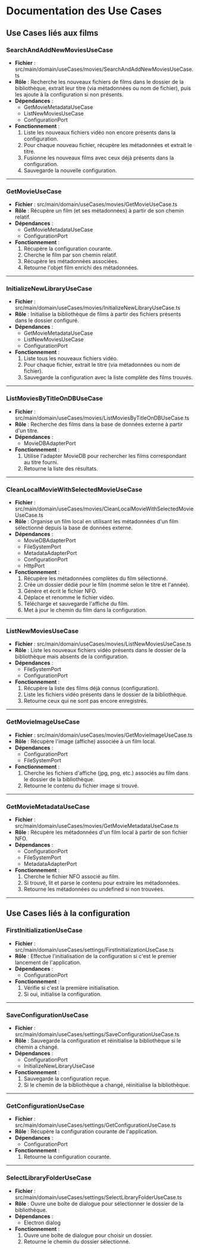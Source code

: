 # Documentation des Use Cases

## Use Cases liés aux films

### SearchAndAddNewMoviesUseCase

- **Fichier** : src/main/domain/useCases/movies/SearchAndAddNewMoviesUseCase.ts
- **Rôle** : Recherche les nouveaux fichiers de films dans le dossier de la bibliothèque, extrait leur titre (via métadonnées ou nom de fichier), puis les ajoute à la configuration si non présents.
- **Dépendances** :
  - GetMovieMetadataUseCase
  - ListNewMoviesUseCase
  - ConfigurationPort
- **Fonctionnement** :
  1. Liste les nouveaux fichiers vidéo non encore présents dans la configuration.
  2. Pour chaque nouveau fichier, récupère les métadonnées et extrait le titre.
  3. Fusionne les nouveaux films avec ceux déjà présents dans la configuration.
  4. Sauvegarde la nouvelle configuration.

---

### GetMovieUseCase

- **Fichier** : src/main/domain/useCases/movies/GetMovieUseCase.ts
- **Rôle** : Récupère un film (et ses métadonnées) à partir de son chemin relatif.
- **Dépendances** :
  - GetMovieMetadataUseCase
  - ConfigurationPort
- **Fonctionnement** :
  1. Récupère la configuration courante.
  2. Cherche le film par son chemin relatif.
  3. Récupère les métadonnées associées.
  4. Retourne l'objet film enrichi des métadonnées.

---

### InitializeNewLibraryUseCase

- **Fichier** : src/main/domain/useCases/movies/InitializeNewLibraryUseCase.ts
- **Rôle** : Initialise la bibliothèque de films à partir des fichiers présents dans le dossier configuré.
- **Dépendances** :
  - GetMovieMetadataUseCase
  - ListNewMoviesUseCase
  - ConfigurationPort
- **Fonctionnement** :
  1. Liste tous les nouveaux fichiers vidéo.
  2. Pour chaque fichier, extrait le titre (via métadonnées ou nom de fichier).
  3. Sauvegarde la configuration avec la liste complète des films trouvés.

---

### ListMoviesByTitleOnDBUseCase

- **Fichier** : src/main/domain/useCases/movies/ListMoviesByTitleOnDBUseCase.ts
- **Rôle** : Recherche des films dans la base de données externe à partir d'un titre.
- **Dépendances** :
  - MovieDBAdapterPort
- **Fonctionnement** :
  1. Utilise l'adapter MovieDB pour rechercher les films correspondant au titre fourni.
  2. Retourne la liste des résultats.

---

### CleanLocalMovieWithSelectedMovieUseCase

- **Fichier** : src/main/domain/useCases/movies/CleanLocalMovieWithSelectedMovieUseCase.ts
- **Rôle** : Organise un film local en utilisant les métadonnées d'un film sélectionné depuis la base de données externe.
- **Dépendances** :
  - MovieDBAdapterPort
  - FileSystemPort
  - MetadataAdapterPort
  - ConfigurationPort
  - HttpPort
- **Fonctionnement** :
  1. Récupère les métadonnées complètes du film sélectionné.
  2. Crée un dossier dédié pour le film (nommé selon le titre et l'année).
  3. Génère et écrit le fichier NFO.
  4. Déplace et renomme le fichier vidéo.
  5. Télécharge et sauvegarde l'affiche du film.
  6. Met à jour le chemin du film dans la configuration.

---

### ListNewMoviesUseCase

- **Fichier** : src/main/domain/useCases/movies/ListNewMoviesUseCase.ts
- **Rôle** : Liste les nouveaux fichiers vidéo présents dans le dossier de la bibliothèque mais absents de la configuration.
- **Dépendances** :
  - FileSystemPort
  - ConfigurationPort
- **Fonctionnement** :
  1. Récupère la liste des films déjà connus (configuration).
  2. Liste les fichiers vidéo présents dans le dossier de la bibliothèque.
  3. Retourne ceux qui ne sont pas encore enregistrés.

---

### GetMovieImageUseCase

- **Fichier** : src/main/domain/useCases/movies/GetMovieImageUseCase.ts
- **Rôle** : Récupère l'image (affiche) associée à un film local.
- **Dépendances** :
  - ConfigurationPort
  - FileSystemPort
- **Fonctionnement** :
  1. Cherche les fichiers d'affiche (jpg, png, etc.) associés au film dans le dossier de la bibliothèque.
  2. Retourne le contenu du fichier image si trouvé.

---

### GetMovieMetadataUseCase

- **Fichier** : src/main/domain/useCases/movies/GetMovieMetadataUseCase.ts
- **Rôle** : Récupère les métadonnées d'un film local à partir de son fichier NFO.
- **Dépendances** :
  - ConfigurationPort
  - FileSystemPort
  - MetadataAdapterPort
- **Fonctionnement** :
  1. Cherche le fichier NFO associé au film.
  2. Si trouvé, lit et parse le contenu pour extraire les métadonnées.
  3. Retourne les métadonnées ou undefined si non trouvées.

---

## Use Cases liés à la configuration

### FirstInitializationUseCase

- **Fichier** : src/main/domain/useCases/settings/FirstInitializationUseCase.ts
- **Rôle** : Effectue l'initialisation de la configuration si c'est le premier lancement de l'application.
- **Dépendances** :
  - ConfigurationPort
- **Fonctionnement** :
  1. Vérifie si c'est la première initialisation.
  2. Si oui, initialise la configuration.

---

### SaveConfigurationUseCase

- **Fichier** : src/main/domain/useCases/settings/SaveConfigurationUseCase.ts
- **Rôle** : Sauvegarde la configuration et réinitialise la bibliothèque si le chemin a changé.
- **Dépendances** :
  - ConfigurationPort
  - InitializeNewLibraryUseCase
- **Fonctionnement** :
  1. Sauvegarde la configuration reçue.
  2. Si le chemin de la bibliothèque a changé, réinitialise la bibliothèque.

---

### GetConfigurationUseCase

- **Fichier** : src/main/domain/useCases/settings/GetConfigurationUseCase.ts
- **Rôle** : Récupère la configuration courante de l'application.
- **Dépendances** :
  - ConfigurationPort
- **Fonctionnement** :
  1. Retourne la configuration courante.

---

### SelectLibraryFolderUseCase

- **Fichier** : src/main/domain/useCases/settings/SelectLibraryFolderUseCase.ts
- **Rôle** : Ouvre une boîte de dialogue pour sélectionner le dossier de la bibliothèque.
- **Dépendances** :
  - Electron dialog
- **Fonctionnement** :
  1. Ouvre une boîte de dialogue pour choisir un dossier.
  2. Retourne le chemin du dossier sélectionné.
